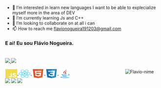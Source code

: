 
- 👀 I’m interested in learn new languages I want to be able to explecialize myself more in the area of DEV
- 🌱 I’m currently learning Js and C++
- 💞️ I’m looking to collaborate on at all i can
- 📫 How to reach me flavionogueira191203@gmail.com
### E ai! Eu sou Flávio Nogueira.
#
 <div>
  <a href="https://github.com/FlavioNogueira1">
  <img height="180em" src="https://github-readme-stats.vercel.app/api?username=FlavioNogueira1&show_icons=true&theme=tokyonight&include_all_commits=true&count_private=true"/>
  <img height="180em" src="https://github-readme-stats.vercel.app/api/top-langs/?username=FlavioNogueira1&layout=compact&langs_count=7&theme=dracula"/>
</div>
<div style="display: inline_block"><br>
  <img align="center" alt="Flavio-Js" height="30" width="40" src="https://raw.githubusercontent.com/devicons/devicon/master/icons/javascript/javascript-plain.svg">
  <img align="center" alt="Flavio-React" height="30" width="40" src="https://raw.githubusercontent.com/devicons/devicon/master/icons/react/react-original.svg">
  <img align="center" alt="Flavio-HTML" height="30" width="40" src="https://raw.githubusercontent.com/devicons/devicon/master/icons/html5/html5-original.svg">
  <img align="center" alt="Flavio-CSS" height="30" width="40" src="https://raw.githubusercontent.com/devicons/devicon/master/icons/css3/css3-original.svg">
 <img align="center" alt="Flavio-Java" height="30" width="40" src="https://raw.githubusercontent.com/devicons/devicon/master/icons/java/java-original.svg">
<img align="right" alt="Flavio-nime" height="120" width="110" src="https://share-cdn.picrew.me/shareImg/org/202110/1097196_IsPLINwB.png">
  </div>

  <div> 
  <a href="https://www.instagram.com/flavio_noog/" target="_blank"><img src="https://img.shields.io/badge/-Instagram-%23E4405F?style=for-the-badge&logo=instagram&logoColor=white" target="_blank"></a>
  <a href = "mailto:flavionogueira191203@gmail.com"><img src="https://img.shields.io/badge/-Gmail-%23333?style=for-the-badge&logo=gmail&logoColor=white" target="_blank"></a>
  <a href="https://www.linkedin.com/in/fl%C3%A1vio-nogueira-598350203/" target="_blank"><img src="https://img.shields.io/badge/-LinkedIn-%230077B5?style=for-the-badge&logo=linkedin&logoColor=white" target="_blank"></a> 
 
